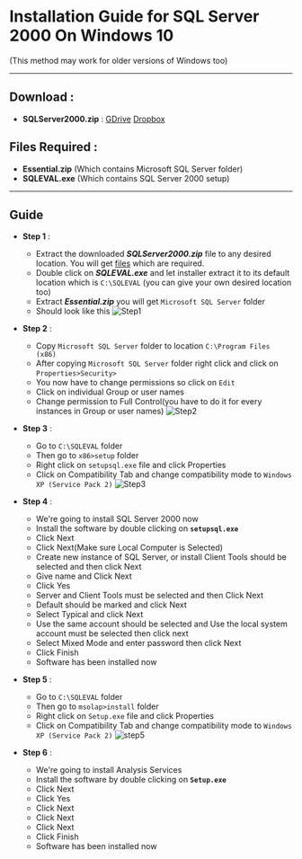 # Installation Guide for SQL Server 2000 On Windows 10
(This method may work for older versions of Windows too)
___
## Download :
* **SQLServer2000.zip** : [GDrive](https://drive.google.com/open?id=1QRrSlz14Irk0OXpz9EXkN2l10am6q7AL) [Dropbox](https://www.dropbox.com/s/e7c7tb5l6otescg/SQLServer2000.zip?dl=0)

## Files Required :
* **Essential.zip** (Which contains Microsoft SQL Server folder)
* **SQLEVAL.exe** (Which contains SQL Server 2000 setup)
___
## Guide
* **Step 1** :
  * Extract the downloaded _**SQLServer2000.zip**_ file to any desired location. You will get [files](https://github.com/bhupendpatil/Fun/new/master#files-required-) which are required.
  * Double click on _**SQLEVAL.exe**_ and let installer extract it to its default location which is `C:\SQLEVAL` (you can give your own desired location too)
  * Extract _**Essential.zip**_ you will get `Microsoft SQL Server` folder
  * Should look like this
  ![Step1](https://user-images.githubusercontent.com/9783913/59412376-ec65eb00-8dda-11e9-9715-1ec934ec6451.PNG)

* **Step 2** :
  * Copy `Microsoft SQL Server` folder to location `C:\Program Files (x86)`
  * After copying `Microsoft SQL Server` folder right click and click on `Properties>Security>`
  * You now have to change permissions so click on `Edit`
  * Click on individual Group or user names
  * Change permission to Full Control(you have to do it for every instances in Group or user names)
  ![Step2](https://user-images.githubusercontent.com/9783913/59413394-10c2c700-8ddd-11e9-9091-57924bb69a65.PNG)
  
* **Step 3** :
  * Go to `C:\SQLEVAL` folder
  * Then go to `x86>setup` folder
  * Right click on `setupsql.exe` file and click Properties
  * Click on Compatibility Tab and change compatibility mode to `Windows XP (Service Pack 2)`
  ![Step3](https://user-images.githubusercontent.com/9783913/59414487-3e107480-8ddf-11e9-9e7b-edd260d41a09.PNG)

* **Step 4** :
  * We're going to install SQL Server 2000 now
  * Install the software by double clicking on **`setupsql.exe`**
  * Click Next 
  * Click Next(Make sure Local Computer is Selected)
  * Create new instance of SQL Server, or install Client Tools should be selected and then click Next
  * Give name and Click Next
  * Click Yes
  * Server and Client Tools must be selected and then Click Next
  * Default should be marked and click Next
  * Select Typical and click Next
  * Use the same account should be selected and Use the local system account must be selected then click next
  * Select Mixed Mode and enter password then click Next
  * Click Finish
  * Software has been installed now
  
* **Step 5** :
  * Go to `C:\SQLEVAL` folder
  * Then go to `msolap>install` folder
  * Right click on `Setup.exe` file and click Properties
  * Click on Compatibility Tab and change compatibility mode to `Windows XP (Service Pack 2)`
  ![step5](https://user-images.githubusercontent.com/9783913/59416549-2fc45780-8de3-11e9-8728-0105eb5308d3.PNG)

* **Step 6** :
  * We're going to install Analysis Services
  * Install the software by double clicking on **`Setup.exe`**
  * Click Next
  * Click Yes
  * Click Next
  * Click Next
  * Click Next
  * Click Finish
  * Software has been installed now